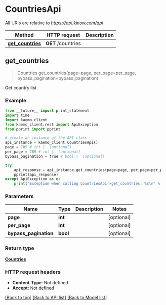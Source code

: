# CountriesApi

All URIs are relative to *https://api.kinow.com/api*

Method | HTTP request | Description
------------- | ------------- | -------------
[**get_countries**](#get_countries) | **GET** /countries | 


## **get_countries**
> Countries get_countries(page=page, per_page=per_page, bypass_pagination=bypass_pagination)



Get country list

### Example 
```python
from __future__ import print_statement
import time
import kaemo_client
from kaemo_client.rest import ApiException
from pprint import pprint

# create an instance of the API class
api_instance = kaemo_client.CountriesApi()
page = 789 # int |  (optional)
per_page = 789 # int |  (optional)
bypass_pagination = true # bool |  (optional)

try: 
    api_response = api_instance.get_countries(page=page, per_page=per_page, bypass_pagination=bypass_pagination)
    pprint(api_response)
except ApiException as e:
    print("Exception when calling CountriesApi->get_countries: %s\n" % e)
```

### Parameters

Name | Type | Description  | Notes
------------- | ------------- | ------------- | -------------
 **page** | **int**|  | [optional] 
 **per_page** | **int**|  | [optional] 
 **bypass_pagination** | **bool**|  | [optional] 

### Return type

[**Countries**](#Countries)

### HTTP request headers

 - **Content-Type**: Not defined
 - **Accept**: Not defined

[[Back to top]](#) [[Back to API list]](#documentation-for-api-endpoints) [[Back to Model list]](#documentation-for-models)

